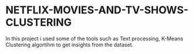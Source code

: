 # NETFLIX-MOVIES-AND-TV-SHOWS-CLUSTERING
In this project i used some of the tools such as Text processing, K-Means Clustering algortihm to get insights from the dataset. 
